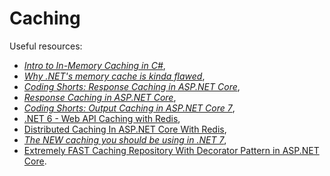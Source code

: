 # Caching

Useful resources:

- _[Intro to In-Memory Caching in C#](https://youtu.be/2jj2wH60QuE)_,
- _[Why .NET's memory cache is kinda flawed](https://youtu.be/Q3KzZeUudsg)_,
- _[Coding Shorts: Response Caching in ASP.NET Core](https://youtu.be/46knd1DFtB4)_,
- _[Response Caching in ASP.NET Core](https://code-maze.com/aspnetcore-response-caching/)_,
- _[Coding Shorts: Output Caching in ASP.NET Core 7](https://youtu.be/kReNMzHj6ro)_,
- [.NET 6 - Web API Caching with Redis](https://youtu.be/6HZVu3kGOrg),
- [Distributed Caching In ASP.NET Core With Redis](https://youtu.be/Tt5zIKVMMbs),
- _[The NEW caching you should be using in .NET 7](https://youtu.be/0WvGwOoK-CI)_,
- [Extremely FAST Caching Repository With Decorator Pattern in ASP.NET Core](https://youtu.be/i_3I6XLAOt0).
